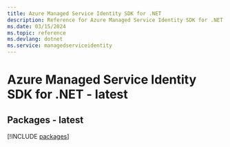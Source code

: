 ```yaml
---
title: Azure Managed Service Identity SDK for .NET
description: Reference for Azure Managed Service Identity SDK for .NET
ms.date: 03/15/2024
ms.topic: reference
ms.devlang: dotnet
ms.service: managedserviceidentity
---
```

# Azure Managed Service Identity SDK for .NET - latest
## Packages - latest
[!INCLUDE [packages](managed-service-identity-index.md)]